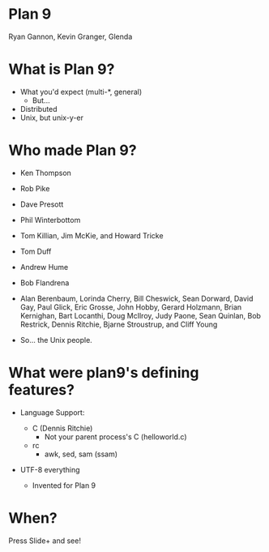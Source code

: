 # Plan 9

Ryan Gannon, Kevin Granger, Glenda


# What is Plan 9?

- What you'd expect (multi-*, general)
	- But...
- Distributed
- Unix, but unix-y-er


# Who made Plan 9?

- Ken Thompson
- Rob Pike
- Dave Presott
- Phil Winterbottom
- Tom Killian, Jim McKie, and Howard Tricke
- Tom Duff
- Andrew Hume
- Bob Flandrena
- Alan Berenbaum, Lorinda Cherry, Bill Cheswick, Sean Dorward, David Gay, Paul Glick, Eric Grosse, John Hobby, Gerard Holzmann, Brian Kernighan, Bart Locanthi, Doug McIlroy, Judy Paone, Sean Quinlan, Bob Restrick, Dennis Ritchie, Bjarne Stroustrup, and Cliff Young

- So... the Unix people.


# What were plan9's defining features?

- Language Support:
	- C (Dennis Ritchie)
		- Not your parent process's C (helloworld.c)
	- rc
		- awk, sed, sam (ssam)

- UTF-8 everything
	- Invented for Plan 9


# When?

Press Slide+ and see!